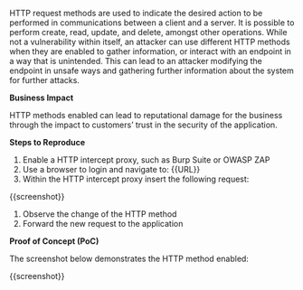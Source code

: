 HTTP request methods are used to indicate the desired action to be performed in communications between a client and a server. It is possible to perform create, read, update, and delete, amongst other operations. While not a vulnerability within itself, an attacker can use different HTTP methods when they are enabled to gather information, or interact with an endpoint in a way that is unintended. This can lead to an attacker modifying the endpoint in unsafe ways and gathering further information about the system for further attacks.

**Business Impact**

HTTP methods enabled can lead to reputational damage for the business through the impact to customers’ trust in the security of the application.

**Steps to Reproduce**

1. Enable a HTTP intercept proxy, such as Burp Suite or OWASP ZAP
1. Use a browser to login and navigate to: {{URL}}
1. Within the HTTP intercept proxy insert the following request:

{{screenshot}}

1. Observe the change of the HTTP method
1. Forward the new request to the application

**Proof of Concept (PoC)**

The screenshot below demonstrates the HTTP method enabled:

{{screenshot}}
